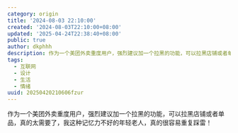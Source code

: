 ```yaml
---
category: origin
title: '2024-08-03 22:10:00'
created: '2024-08-03T22:10:00+08:00'
updated: '2025-04-24T22:38:40+08:00'
public: true
author: dkphhh
description: 作为一个美团外卖重度用户，强烈建议加一个拉黑的功能，可以拉黑店铺或者单品，真的太需要了，我这种记忆力不好的年轻老人……
tags:
  - 互联网
  - 设计
  - 生活
  - 情绪
uuid: 20250420210606fzur
---
```


作为一个美团外卖重度用户，强烈建议加一个拉黑的功能，可以拉黑店铺或者单品，真的太需要了，我这种记忆力不好的年轻老人，真的很容易重复踩雷！
